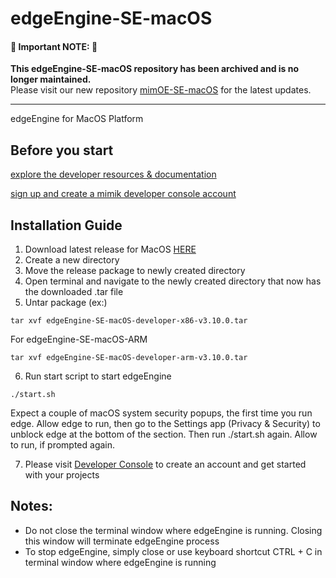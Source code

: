 # edgeEngine-SE-macOS


#### 🚨 **Important NOTE:** 🚨
**This edgeEngine-SE-macOS repository has been archived and is no longer maintained.**  
Please visit our new repository [mimOE-SE-macOS](https://github.com/mimik-mimOE/mimOE-SE-macOS) for the latest updates.

---
edgeEngine for MacOS Platform

## Before you start  

 [explore the developer resources & documentation](https://developer.mimik.com)
 
 [sign up and create a mimik developer console account](https://developer.mimik.com/console/create_account)

## Installation Guide

1. Download latest release for MacOS [HERE](https://github.com/edgeEngine/edgeEngine-SE-macOS/releases)
2. Create a new directory
3. Move the release package to newly created directory 
4. Open terminal and navigate to the newly created directory that now has the downloaded .tar file
5. Untar package (ex:)
```
tar xvf edgeEngine-SE-macOS-developer-x86-v3.10.0.tar
```
For edgeEngine-SE-macOS-ARM
```
tar xvf edgeEngine-SE-macOS-developer-arm-v3.10.0.tar
```
6. Run start script to start edgeEngine
```
./start.sh
```
Expect a couple of macOS system security popups, the first time you run edge. Allow edge to run, then go to the Settings app (Privacy & Security) to unblock edge at the bottom of the section. Then run ./start.sh again. Allow to run, if prompted again.

7. Please visit [Developer Console](https://developer.mimik.com/console/create_account) to create an account and get started with your projects

## Notes:
- Do not close the terminal window where edgeEngine is running. Closing this window will terminate edgeEngine process
- To stop edgeEngine, simply close or use keyboard shortcut CTRL + C in terminal window where edgeEngine is running 
